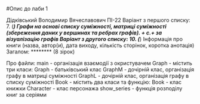 #Опис до лаби 1


Дідківський Володимир Вячеславович ПІ-22
Варіант з першого списку:
    7.  (****) Графи на основі списку суміжності, матриці суміжності 
	(збереження даних у вершинах та ребрах графів). 
    +   c.+* за візуалізацію графів
Варіант з другого списку:
    10.	(***) Інформація про книги (назва, автор(и), дата виходу, кількість сторінок, коротка анотація) 
Загалом: ******** (8 зірок)

Про файли:
main - організація взаємодії з окристувачем 
Graph - містить три класи: 
	Graph - батьківський клас 
	GraphM - дочірній клас, організація графу в матриці суміжності
	GraphL - дочірній клас, організація графу в списку суміжності
Book - містить два класи та функцію:
	Book - клас книжки
	Character - клас персонажа 
	show_series - функція розподілу книг за серіями
